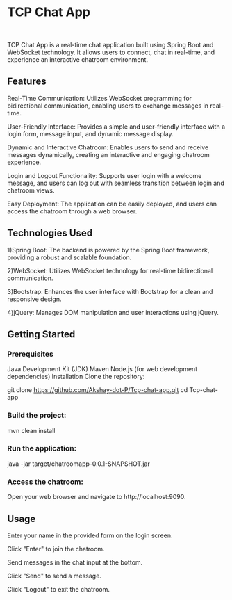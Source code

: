 <h1>TCP Chat App</h1>
<br>

TCP Chat App is a real-time chat application built using Spring Boot and WebSocket technology. It allows users to connect, chat in real-time, and experience an interactive chatroom environment.

<h2>Features</h2>

Real-Time Communication: Utilizes WebSocket programming for bidirectional communication, enabling users to exchange messages in real-time.

User-Friendly Interface: Provides a simple and user-friendly interface with a login form, message input, and dynamic message display.

Dynamic and Interactive Chatroom: Enables users to send and receive messages dynamically, creating an interactive and engaging chatroom experience.

Login and Logout Functionality: Supports user login with a welcome message, and users can log out with seamless transition between login and chatroom views.

Easy Deployment: The application can be easily deployed, and users can access the chatroom through a web browser.

<h2>Technologies Used</h2>
1)Spring Boot: The backend is powered by the Spring Boot framework, providing a robust and scalable foundation.

2)WebSocket: Utilizes WebSocket technology for real-time bidirectional communication.

3)Bootstrap: Enhances the user interface with Bootstrap for a clean and responsive design.

4)jQuery: Manages DOM manipulation and user interactions using jQuery.

<h2>Getting Started</h2>
<h3>Prerequisites</h3>
Java Development Kit (JDK)
Maven
Node.js (for web development dependencies)
Installation
Clone the repository:


git clone https://github.com/Akshay-dot-P/Tcp-chat-app.git
cd Tcp-chat-app

<h3>Build the project:</h3>


mvn clean install

<h3>Run the application:</h3>


java -jar target/chatroomapp-0.0.1-SNAPSHOT.jar

<h3>Access the chatroom:</h3>

Open your web browser and navigate to http://localhost:9090.

<h2>Usage</h2>
Enter your name in the provided form on the login screen.

Click "Enter" to join the chatroom.

Send messages in the chat input at the bottom.

Click "Send" to send a message.

Click "Logout" to exit the chatroom.
